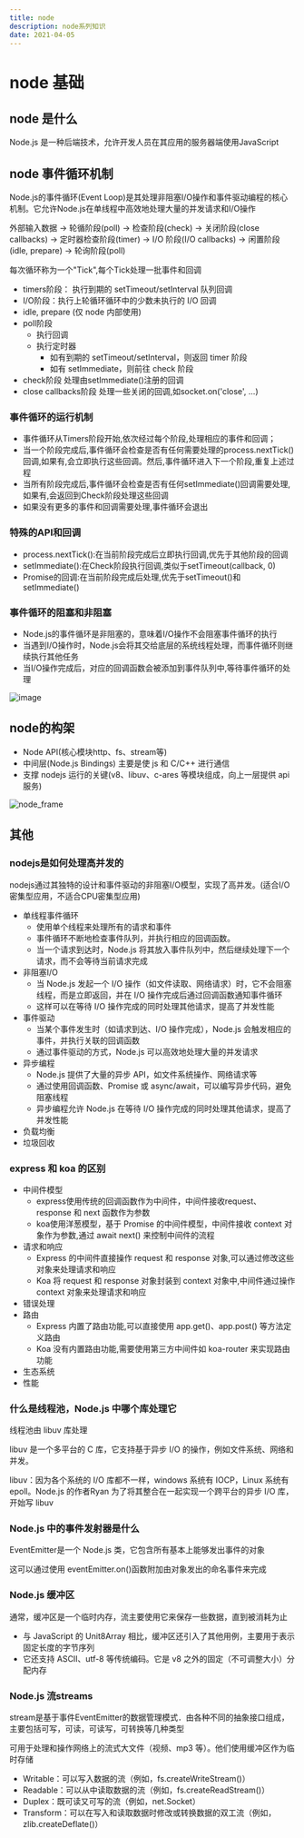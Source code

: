 ```yaml
---
title: node
description: node系列知识
date: 2021-04-05
---
```


# node 基础

## node 是什么

Node.js 是一种后端技术，允许开发人员在其应用的服务器端使用JavaScript

## node 事件循环机制

Node.js的事件循环(Event Loop)是其处理非阻塞I/O操作和事件驱动编程的核心机制。它允许Node.js在单线程中高效地处理大量的并发请求和I/O操作

外部输入数据 -> 轮循阶段(poll) -> 检查阶段(check) -> 关闭阶段(close callbacks) -> 定时器检查阶段(timer) -> I/O 阶段(I/O callbacks) -> 闲置阶段(idle, prepare) -> 轮询阶段(poll)

每次循环称为一个"Tick",每个Tick处理一批事件和回调

- timers阶段： 执行到期的 setTimeout/setInterval 队列回调
- I/O阶段：执行上轮循环循环中的少数未执行的 I/O 回调
- idle, prepare (仅 node 内部使用)
- poll阶段
  - 执行回调
  - 执行定时器
    - 如有到期的 setTimeout/setInterval，则返回 timer 阶段
    - 如有 setImmediate，则前往 check 阶段
- check阶段 处理由setImmediate()注册的回调
- close callbacks阶段 处理一些关闭的回调,如socket.on('close', ...)

### 事件循环的运行机制

- 事件循环从Timers阶段开始,依次经过每个阶段,处理相应的事件和回调；
- 当一个阶段完成后,事件循环会检查是否有任何需要处理的process.nextTick()回调,如果有,会立即执行这些回调。然后,事件循环进入下一个阶段,重复上述过程
- 当所有阶段完成后,事件循环会检查是否有任何setImmediate()回调需要处理,如果有,会返回到Check阶段处理这些回调
- 如果没有更多的事件和回调需要处理,事件循环会退出

### 特殊的API和回调

- process.nextTick():在当前阶段完成后立即执行回调,优先于其他阶段的回调
- setImmediate():在Check阶段执行回调,类似于setTimeout(callback, 0)
- Promise的回调:在当前阶段完成后处理,优先于setTimeout()和setImmediate()

### 事件循环的阻塞和非阻塞

- Node.js的事件循环是非阻塞的，意味着I/O操作不会阻塞事件循环的执行
- 当遇到I/O操作时，Node.js会将其交给底层的系统线程处理，而事件循环则继续执行其他任务
- 当I/O操作完成后，对应的回调函数会被添加到事件队列中,等待事件循环的处理

![image](./images/node_eventlop.png)

## node的构架

- Node API(核心模块http、fs、stream等)
- 中间层(Node.js Bindings) 主要是使 js 和 C/C++ 进行通信
- 支撑 nodejs 运行的关键(v8、libuv、c-ares 等模块组成，向上一层提供 api 服务)

![node_frame](./images/node_frame.png)

## 其他

### nodejs是如何处理高并发的

nodejs通过其独特的设计和事件驱动的非阻塞I/O模型，实现了高并发。(适合I/O密集型应用，不适合CPU密集型应用)

- 单线程事件循环
  - 使用单个线程来处理所有的请求和事件
  - 事件循环不断地检查事件队列，并执行相应的回调函数。
  - 当一个请求到达时，Node.js 将其放入事件队列中，然后继续处理下一个请求，而不会等待当前请求完成
- 非阻塞I/O
  - 当 Node.js 发起一个 I/O 操作（如文件读取、网络请求）时，它不会阻塞线程，而是立即返回，并在 I/O 操作完成后通过回调函数通知事件循环
  - 这样可以在等待 I/O 操作完成的同时处理其他请求，提高了并发性能
- 事件驱动
  - 当某个事件发生时（如请求到达、I/O 操作完成），Node.js 会触发相应的事件，并执行关联的回调函数
  - 通过事件驱动的方式，Node.js 可以高效地处理大量的并发请求
- 异步编程
  - Node.js 提供了大量的异步 API，如文件系统操作、网络请求等
  - 通过使用回调函数、Promise 或 async/await，可以编写异步代码，避免阻塞线程
  - 异步编程允许 Node.js 在等待 I/O 操作完成的同时处理其他请求，提高了并发性能
- 负载均衡
- 垃圾回收

### express 和 koa 的区别

- 中间件模型
  - express使用传统的回调函数作为中间件，中间件接收request、response 和 next 函数作为参数
  - koa使用洋葱模型，基于 Promise 的中间件模型，中间件接收 context 对象作为参数,通过 await next() 来控制中间件的流程
- 请求和响应
  - Express 的中间件直接操作 request 和 response 对象,可以通过修改这些对象来处理请求和响应
  - Koa 将 request 和 response 对象封装到 context 对象中,中间件通过操作 context 对象来处理请求和响应
- 错误处理
- 路由
  - Express 内置了路由功能,可以直接使用 app.get()、app.post() 等方法定义路由
  - Koa 没有内置路由功能,需要使用第三方中间件如 koa-router 来实现路由功能
- 生态系统
- 性能

### 什么是线程池，Node.js 中哪个库处理它

线程池由 libuv 库处理

libuv 是一个多平台的 C 库，它支持基于异步 I/O 的操作，例如文件系统、网络和并发。

libuv：因为各个系统的 I/O 库都不一样，windows 系统有 IOCP，Linux 系统有 epoll。Node.js 的作者Ryan 为了将其整合在一起实现一个跨平台的异步 I/O 库，开始写 libuv

### Node.js 中的事件发射器是什么

EventEmitter是一个 Node.js 类，它包含所有基本上能够发出事件的对象

这可以通过使用 eventEmitter.on()函数附加由对象发出的命名事件来完成

### Node.js 缓冲区

通常，缓冲区是一个临时内存，流主要使用它来保存一些数据，直到被消耗为止

- 与 JavaScript 的 Unit8Array 相比，缓冲区还引入了其他用例，主要用于表示固定长度的字节序列
- 它还支持 ASCII、utf-8 等传统编码。它是 v8 之外的固定（不可调整大小）分配内存

### Node.js 流streams

stream是基于事件EventEmitter的数据管理模式．由各种不同的抽象接口组成，主要包括可写，可读，可读写，可转换等几种类型

可用于处理和操作网络上的流式大文件（视频、mp3 等）。他们使用缓冲区作为临时存储

- Writable：可以写入数据的流（例如，fs.createWriteStream()）
- Readable：可以从中读取数据的流（例如，fs.createReadStream()）
- Duplex：既可读又可写的流（例如，net.Socket）
- Transform：可以在写入和读取数据时修改或转换数据的双工流（例如，zlib.createDeflate()）
